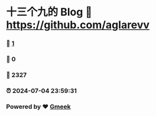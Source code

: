 # 十三个九的 Blog :link: https://github.com/aglarevv 
### :page_facing_up: [1](https://github.com/aglarevv/tag.html) 
### :speech_balloon: 0 
### :hibiscus: 2327 
### :alarm_clock: 2024-07-04 23:59:31 
### Powered by :heart: [Gmeek](https://github.com/Meekdai/Gmeek)
